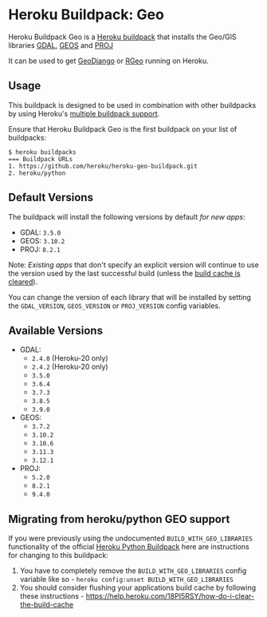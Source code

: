 Heroku Buildpack: Geo
=====================

Heroku Buildpack Geo is a [Heroku buildpack](http://devcenter.heroku.com/articles/buildpacks) that
installs the Geo/GIS libraries [GDAL](https://gdal.org/), [GEOS](https://libgeos.org/) and [PROJ](https://proj.org/)

It can be used to get [GeoDjango](https://docs.djangoproject.com/en/stable/ref/contrib/gis/) or [RGeo](https://github.com/rgeo/rgeo) running on Heroku.

Usage
-----

This buildpack is designed to be used in combination with other buildpacks by using Heroku's [multiple buildpack support](https://devcenter.heroku.com/articles/using-multiple-buildpacks-for-an-app).

Ensure that Heroku Buildpack Geo is the first buildpack on your list of buildpacks:

```
$ heroku buildpacks
=== Buildpack URLs
1. https://github.com/heroku/heroku-geo-buildpack.git
2. heroku/python
```

Default Versions
----------------

The buildpack will install the following versions by default *for new apps*:

- GDAL: `3.5.0`
- GEOS: `3.10.2`
- PROJ: `8.2.1`

Note: *Existing apps* that don't specify an explicit version will continue to use the
version used by the last successful build (unless the
[build cache is cleared](https://help.heroku.com/18PI5RSY/how-do-i-clear-the-build-cache)).

You can change the version of each library that will be installed by setting the
`GDAL_VERSION`, `GEOS_VERSION` or `PROJ_VERSION` config variables.

Available Versions
------------------

- GDAL:
  - `2.4.0` (Heroku-20 only)
  - `2.4.2` (Heroku-20 only)
  - `3.5.0`
  - `3.6.4`
  - `3.7.3`
  - `3.8.5`
  - `3.9.0`
- GEOS:
  - `3.7.2`
  - `3.10.2`
  - `3.10.6`
  - `3.11.3`
  - `3.12.1`
- PROJ:
  - `5.2.0`
  - `8.2.1`
  - `9.4.0`

Migrating from heroku/python GEO support
----------------------------------------

If you were previously using the undocumented `BUILD_WITH_GEO_LIBRARIES` functionality of the official [Heroku Python Buildpack](https://github.com/heroku/heroku-buildpack-python) here are instructions for changing to this buildpack:

1. You have to completely remove the `BUILD_WITH_GEO_LIBRARIES` config variable like so - `heroku config:unset BUILD_WITH_GEO_LIBRARIES`
2. You should consider flushing your applications build cache by following these instructions - https://help.heroku.com/18PI5RSY/how-do-i-clear-the-build-cache

